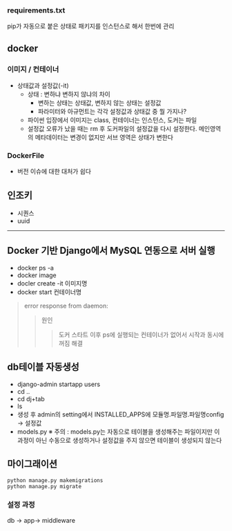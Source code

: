 ### requirements.txt
pip가 자동으로 붙은 상태로 패키지를 인스턴스로 해서 한번에 관리 

## docker
### 이미지 / 컨테이너
  - 상태값과 설정값(-it)
    - 상태 : 변하냐 변하지 않냐의 차이
      - 변하는 상태는 상태값, 변하지 않는 상태는 설정값
      - 파라미터와 아규먼트는 각각 설정값과 상태값 중 뭘 가지나?
    - 파이썬 입장에서 이미지는 class, 컨테이너는 인스턴스, 도커는 파일
    - 설정값 오류가 났을 때는 rm 후 도커파일의 설정값을 다시 설정한다. 
  메인영역의 메타데이터는 변경이 없지만 서브 영역은 상태가 변한다

### DockerFile
- 버전 이슈에 대한 대처가 쉽다

## 인조키
- 시퀀스
- uuid
---
## Docker 기반 Django에서 MySQL 연동으로 서버 실행
- docker ps -a
- docker image
- docler create -it 이미지명
- docker start 컨테이너명
> error response from daemon:
>> 원인 
>>>  도커 스타트 이후 ps에 실행되는 컨테이너가 없어서 시작과 동시에 꺼짐
>> 해결
>>>
## db테이블 자동생성
- django-admin startapp users
- cd ..
- cd dj+tab
- ls
- 생성 후 admin의 setting에서 INSTALLED_APPS에 모듈명.파일명.파일명config -> 설정값
- models.py
※ 주의 : models.py는 자동으로 테이블을 생성해주는 파일이지만 이 과정이 아닌 수동으로 생성하거나 설정값을 주지 않으면 테이블이 생성되지 않는다


## 마이그래이션
    python manage.py makemigrations
    python manage.py migrate
### 설정 과정   
db -> app-> middleware